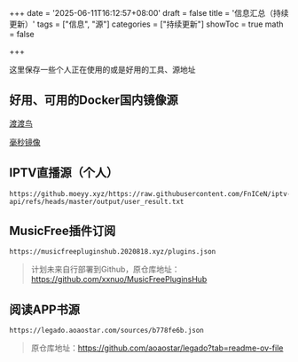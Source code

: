 +++
date = '2025-06-11T16:12:57+08:00'
draft = false
title = '信息汇总（持续更新）'
tags = ["信息", "源"]
categories = ["持续更新"]
showToc = true
math = false

+++

这里保存一些个人正在使用的或是好用的工具、源地址

## 好用、可用的Docker国内镜像源

[渡渡鸟](https://docker.aityp.com/)

[毫秒镜像](https://1ms.run/)

## IPTV直播源（个人）

```
https://github.moeyy.xyz/https://raw.githubusercontent.com/FnICeN/iptv-api/refs/heads/master/output/user_result.txt
```

## MusicFree插件订阅

```
https://musicfreepluginshub.2020818.xyz/plugins.json
```

> 计划未来自行部署到Github，原仓库地址：https://github.com/xxnuo/MusicFreePluginsHub

## 阅读APP书源

```
https://legado.aoaostar.com/sources/b778fe6b.json
```

> 原仓库地址：https://github.com/aoaostar/legado?tab=readme-ov-file
